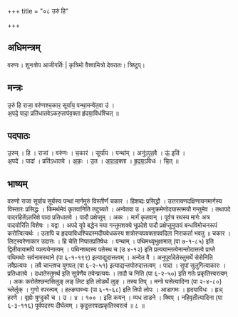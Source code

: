 +++
title = "०८ उरुं हि"

+++
## अधिमन्त्रम्
वरुणः। शुनःशेप आजीगर्तिः | कृत्रिमो वैश्वामित्रो देवरातः। त्रिष्टुप्।

## मन्त्रः
उ॒रुं हि राजा॒ वरु॑णश्च॒कार॒ सूर्या॑य॒ पन्था॒मन्वे॑त॒वा उ॑ ।  
अ॒पदे॒ पादा॒ प्रति॑धातवेऽकरु॒ताप॑व॒क्ता हृ॑दया॒विध॑श्चित् ॥

## पदपाठः
उ॒रुम् । हि । राजा॑ । वरु॑णः । च॒कार॑ । सूर्या॑य । पन्था॑म् । अनु॑ऽए॒त॒वै । ऊं॒ इति॑ ।  
अ॒पदे॑ । पादा॑ । प्रति॑ऽधातवे । अ॒कः॒ । उ॒त । अ॒प॒ऽव॒क्ता । हृ॒द॒य॒ऽविधः॑ । चि॒त् ॥

## भाष्यम्
वरुणो राजा सूर्याय सूर्यस्य पन्थां मार्गमुरुं विस्तीर्णं चकार । हिशब्दः प्रसिद्धौ । उत्तरायणदक्षिणायनमार्गस्य विस्तारः प्रसिद्धः । किमर्थमेवं कृतवानिति तदुच्यते । अन्वेतवा उ । अनुक्रमेणोदयास्तमयौ गन्तुमेव । तथापदे पादरहितेंऽतरिक्षे पादा प्रतिधातवे । पादौ प्रक्षेप्तुम् । अकः । मार्गं कृतवान् । पूर्वत्र रथस्य मार्गः अत्र पादयोरिति विशेषः । यद्वा । अपदे यूपे बद्धेन मया गन्तुमशक्ये भूप्रदेशे पादौ प्रक्षेप्तुमुपायं बन्धविमोचनरूपं करोत्वित्यर्थः । उतापि च हृदयाविधश्चिदस्मदीयवेधकस्य शत्रोरप्यपवक्तापवदिता निराकर्ता भवतु ॥ चकार । लिट्स्वरेणाकार उदात्तः । हि चेति निघातप्रतिषेधः । पन्थाम् । पथिमथ्यृभुक्षामात् (पा ७-१-८५) इति द्वितीयायामपि व्यत्ययेनात्वम् । पथिन्शब्दस्य पतेस्थ च (उ ४-१२) इति प्रत्ययान्तत्वेनान्तोदात्तत्वे प्राप्ते पथिमथोः सर्वनामस्थाने (पा ६-१-१९९) इत्याद्युदात्तत्वम् । अन्वेत वै । अनुपूर्वादेतेस्तुमर्थे सेसेनिति तवैप्रत्ययः । तवै चान्तश्च युगपत् (पा ६-२-५१) इत्याद्यन्तयोरुदात्तत्वम् । पादा । सुपां सुलुगित्याकारः । प्रतिधातवे । दधातेस्तुमर्थ इति सूत्रेणैव तवेन्प्रत्ययः । तादौ च निति (पा ६-२-५०) इति गतेः प्रकृतिस्वरत्वम् । अकः करोतेश्छन्दसिलुङ् लङ् लिट इति लोडर्थे लुङ् । तस्य तिप् । मन्त्रे घसेत्यादिना (पा २-४-८०) च्लेर्लुक् । गुणो रपरत्वम् । हल्ङ्याब्भ्यः (पा ६-१-६८) इति तिपो लोपः । आडागमः । हृदयाविधः । हृञ् हरणे । वृह्रोः षुग्दुकौ च । उ । ४ । १०० । इति कयन् । व्यध ताडने । क्विप् । नहिवृतीत्यादिना (पा ६-३-११६) पूर्वपदस्य दीर्घत्वम् । कृदुत्तरपदप्रकृतिस्वरत्वं ॥ ८ ॥